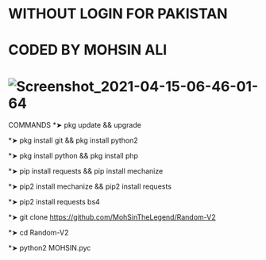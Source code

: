 # WITHOUT LOGIN FOR PAKISTAN


# CODED BY MOHSIN ALI

# ![Screenshot_2021-04-15-06-46-01-64](https://user-images.githubusercontent.com/72184388/114879013-404c1b80-9e1a-11eb-9c91-0d3b963dfb95.jpg)
COMMANDS
*➤ pkg update && upgrade

*➤ pkg install git && pkg install python2

*➤ pkg install python && pkg install php

*➤ pip install requests && pip install mechanize

*➤ pip2 install mechanize && pip2 install requests

*➤ pip2 install requests bs4

*➤ git clone https://github.com/MohSinTheLegend/Random-V2

*➤ cd Random-V2

*➤ python2 MOHSIN.pyc

